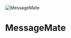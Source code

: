 ![MessageMate](https://github.com/user-attachments/assets/5ae4b00c-b796-446f-8022-8fedc19b7031)
# MessageMate
